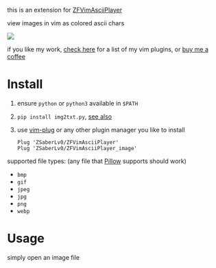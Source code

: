 
this is an extension for [ZFVimAsciiPlayer](https://github.com/ZSaberLv0/ZFVimAsciiPlayer)

view images in vim as colored ascii chars

![](https://raw.githubusercontent.com/ZSaberLv0/ZFVimAsciiPlayer/master/preview.png)

if you like my work, [check here](https://github.com/ZSaberLv0?utf8=%E2%9C%93&tab=repositories&q=ZFVim) for a list of my vim plugins,
or [buy me a coffee](https://github.com/ZSaberLv0/ZSaberLv0)


# Install

1. ensure `python` or `python3` available in `$PATH`
1. `pip install img2txt.py`, [see also](https://github.com/hit9/img2txt)
1. use [vim-plug](https://github.com/junegunn/vim-plug) or any other plugin manager you like to install

    ```
    Plug 'ZSaberLv0/ZFVimAsciiPlayer'
    Plug 'ZSaberLv0/ZFVimAsciiPlayer_image'
    ```

supported file types:
(any file that [Pillow](https://github.com/python-pillow/Pillow) supports should work)

* `bmp`
* `gif`
* `jpeg`
* `jpg`
* `png`
* `webp`


# Usage

simply open an image file


